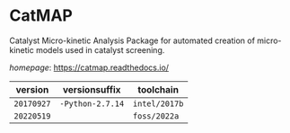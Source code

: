 # CatMAP

Catalyst Micro-kinetic Analysis Package for automated creation of micro-kinetic models used  in catalyst screening.

*homepage*: <https://catmap.readthedocs.io/>

version | versionsuffix | toolchain
--------|---------------|----------
``20170927`` | ``-Python-2.7.14`` | ``intel/2017b``
``20220519`` |  | ``foss/2022a``
